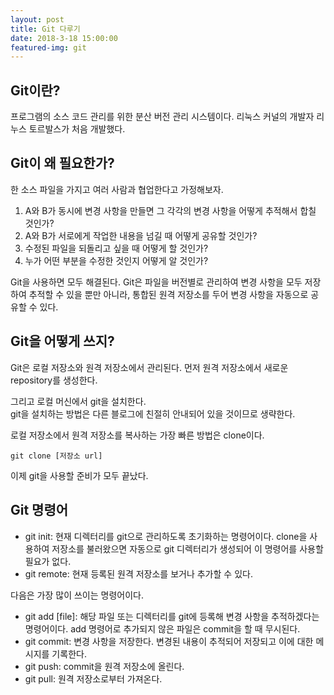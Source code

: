 ```yaml
---
layout: post
title: Git 다루기
date: 2018-3-18 15:00:00
featured-img: git
---
```


## Git이란?
프로그램의 소스 코드 관리를 위한 분산 버전 관리 시스템이다. 리눅스 커널의 개발자 리누스 토르발스가 처음 개발했다.

## Git이 왜 필요한가?
한 소스 파일을 가지고 여러 사람과 협업한다고 가정해보자.
1. A와 B가 동시에 변경 사항을 만들면 그 각각의 변경 사항을 어떻게 추적해서 합칠 것인가?
2. A와 B가 서로에게 작업한 내용을 넘길 때 어떻게 공유할 것인가?
3. 수정된 파일을 되돌리고 싶을 때 어떻게 할 것인가?
4. 누가 어떤 부분을 수정한 것인지 어떻게 알 것인가?

Git을 사용하면 모두 해결된다.
Git은 파일을 버전별로 관리하여 변경 사항을 모두 저장하여 추적할 수 있을 뿐만 아니라, 통합된 원격 저장소를 두어 변경 사항을 자동으로 공유할 수 있다.

## Git을 어떻게 쓰지?
Git은 로컬 저장소와 원격 저장소에서 관리된다.
먼저 원격 저장소에서 새로운 repository를 생성한다.

그리고 로컬 머신에서 git을 설치한다.  
git을 설치하는 방법은 다른 블로그에 친절히 안내되어 있을 것이므로 생략한다.

로컬 저장소에서 원격 저장소를 복사하는 가장 빠른 방법은 clone이다.
```
git clone [저장소 url]
```
이제 git을 사용할 준비가 모두 끝났다.

## Git 명령어

* git init: 현재 디렉터리를 git으로 관리하도록 초기화하는 명령어이다. clone을 사용하여 저장소를 불러왔으면 자동으로 git 디렉터리가 생성되어 이 명령어를 사용할 필요가 없다.
* git remote: 현재 등록된 원격 저장소를 보거나 추가할 수 있다. 

다음은 가장 많이 쓰이는 명령어이다.
* git add [file]: 해당 파일 또는 디렉터리를 git에 등록해 변경 사항을 추적하겠다는 명령어이다. add 명령어로 추가되지 않은 파일은 commit을 할 때 무시된다.
* git commit: 변경 사항을 저장한다. 변경된 내용이 추적되어 저장되고 이에 대한 메시지를 기록한다.
* git push: commit을 원격 저장소에 올린다.
* git pull: 원격 저장소로부터 가져온다.
